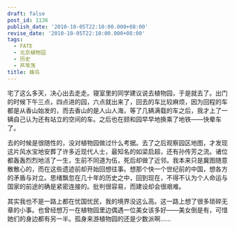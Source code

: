 ```yaml
---
draft: false
post_id: 1136
publish_date: '2010-10-05T22:10:00.000+08:00'
revise_date: '2010-10-05T22:10:00.000+08:00'
tags:
  - FATE
  - 北京植物园
  - 历史
  - 芦苇荡
title: 蜂鸟
---
```


宅了这么多天，决心出去走走。寝室里的同学建议说去植物园，于是就去了。出门的时候下午三点，四点进的园，六点就出来了，回去的车比较麻烦，因为回程的车都是从香山始发的，而去香山的是人山人海，等了几辆满载的车之后，我才上了一辆自己认为还有站立的空间的车。之后也在颐和园早早地换乘了地铁——快晕车了。

去的时候是很随性的，没对植物园做过什么考据。去了之后观察园区地图，才发现这片风水宝地安葬了许多近现代人士，最知名的如梁启超，还有孙传芳之流。诸位都轰轰烈烈地活了一生，生前不同道为伍，死后却做了近邻。我本来只是冀图随意散散心的，而在这些遗迹前却开始回想往事。想那个快一个世纪前的中国，想各方的矛盾与对立。思绪飘忽在几十年的历史之中，回到现在，不得不认为个人命运与国家的前途的确是紧密连接的。批判很容易，而建设却会很艰难。

其实我也不是一路上都在忧国忧民，我的境界没这么高。这一路上想了很多琐碎无章的小事。也曾经想万一在植物园里边偶遇一位美女该多好——美女倒是有，可惜她们的身边都有另一半。孤身来游植物园的还是少数派啊……
